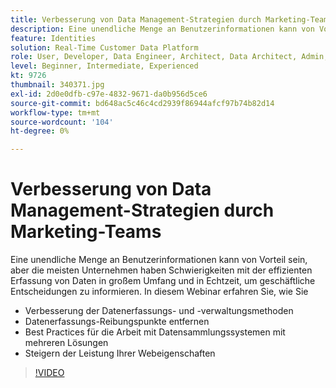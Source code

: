 ```yaml
---
title: Verbesserung von Data Management-Strategien durch Marketing-Teams
description: Eine unendliche Menge an Benutzerinformationen kann von Vorteil sein, aber die meisten Unternehmen haben Schwierigkeiten mit der effizienten Erfassung von Daten in großem Umfang und in Echtzeit, um geschäftliche Entscheidungen zu informieren.
feature: Identities
solution: Real-Time Customer Data Platform
role: User, Developer, Data Engineer, Architect, Data Architect, Admin, Leader
level: Beginner, Intermediate, Experienced
kt: 9726
thumbnail: 340371.jpg
exl-id: 2d0e0dfb-c97e-4832-9671-da0b956d5ce6
source-git-commit: bd648ac5c46c4cd2939f86944afcf97b74b82d14
workflow-type: tm+mt
source-wordcount: '104'
ht-degree: 0%

---
```


# Verbesserung von Data Management-Strategien durch Marketing-Teams

Eine unendliche Menge an Benutzerinformationen kann von Vorteil sein, aber die meisten Unternehmen haben Schwierigkeiten mit der effizienten Erfassung von Daten in großem Umfang und in Echtzeit, um geschäftliche Entscheidungen zu informieren. In diesem Webinar erfahren Sie, wie Sie

* Verbesserung der Datenerfassungs- und -verwaltungsmethoden
* Datenerfassungs-Reibungspunkte entfernen
* Best Practices für die Arbeit mit Datensammlungssystemen mit mehreren Lösungen
* Steigern der Leistung Ihrer Webeigenschaften

>[!VIDEO](https://video.tv.adobe.com/v/340371/?quality=12&learn=on)
